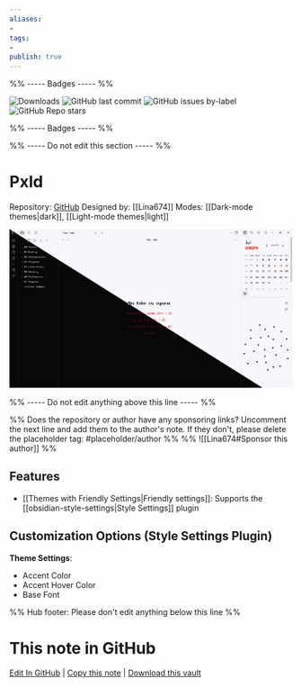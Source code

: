 ```yaml
---
aliases:
- 
tags: 
- 
publish: true
---
```


%% ----- Badges ----- %%

![Downloads](https://img.shields.io/badge/downloads-1165-573E7A?style=for-the-badge&logo=)
![GitHub last commit](https://img.shields.io/github/last-commit/Lina674/Pxld-Obsidian-Theme?color=573E7A&label=last%20update&logo=github&style=for-the-badge)
![GitHub issues by-label](https://img.shields.io/github/issues/Lina674/Pxld-Obsidian-Theme/help%20wanted?color=573E7A&logo=github&style=for-the-badge) 
![GitHub Repo stars](https://img.shields.io/github/stars/Lina674/Pxld-Obsidian-Theme?color=573E7A&logo=github&style=for-the-badge)

%% ----- Badges ----- %%

%% ----- Do not edit this section ----- %%

# Pxld

Repository: [GitHub](https://github.com/Lina674/Pxld-Obsidian-Theme)
Designed by: [[Lina674]]
Modes: [[Dark-mode themes|dark]], [[Light-mode themes|light]]



![screenshot](https://github.com/Lina674/Pxld-Obsidian-Theme/raw/HEAD/merged_diagonal_resized.png)

%% ----- Do not edit anything above this line ----- %% 

%% Does the repository or author have any sponsoring links? Uncomment the next line and add them to the author's note. If they don't, please delete the placeholder tag: #placeholder/author %%
%% ![[Lina674#Sponsor this author]] %%


## Features

- [[Themes with Friendly Settings|Friendly settings]]: Supports the [[obsidian-style-settings|Style Settings]] plugin

## Customization Options (Style Settings Plugin) 

**Theme Settings**: 
- Accent Color
- Accent Hover Color
- Base Font


%% Hub footer: Please don't edit anything below this line %%

# This note in GitHub

<span class="git-footer">[Edit In GitHub](https://github.dev/obsidian-community/obsidian-hub/blob/main/02%20-%20Community%20Expansions/02.05%20All%20Community%20Expansions/Themes/Pxld.md "git-hub-edit-note") | [Copy this note](https://raw.githubusercontent.com/obsidian-community/obsidian-hub/main/02%20-%20Community%20Expansions/02.05%20All%20Community%20Expansions/Themes/Pxld.md "git-hub-copy-note") | [Download this vault](https://github.com/obsidian-community/obsidian-hub/archive/refs/heads/main.zip "git-hub-download-vault") </span>
